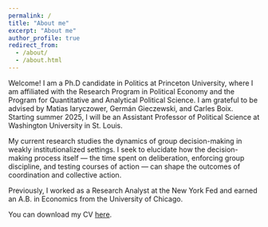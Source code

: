 ```yaml
---
permalink: /
title: "About me"
excerpt: "About me"
author_profile: true
redirect_from: 
  - /about/
  - /about.html
---
```


Welcome! I am a Ph.D candidate in Politics at Princeton University, where I am affiliated with the Research Program in Political Economy and the Program for Quantitative and Analytical Political Science. I am grateful to be advised by Matias Iaryczower, Germán Gieczewski, and Carles Boix. Starting summer 2025, I will be an Assistant Professor of Political Science at Washington University in St. Louis. 

My current research studies the dynamics of group decision-making in weakly institutionalized settings. I seek to elucidate how the decision-making process itself — the time spent on deliberation, enforcing group discipline, and testing courses of action — can shape the outcomes of coordination and collective action.

Previously, I worked as a Research Analyst at the New York Fed and earned an A.B. in Economics from the University of Chicago. 

You can download my CV [here](https://ecyao.github.io/files/pdf/cv_eyao.pdf).

